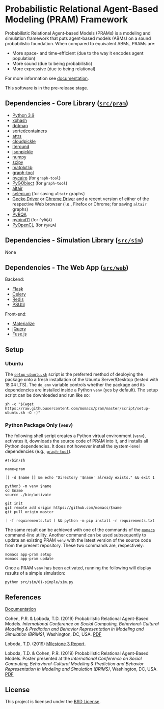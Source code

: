 # Probabilistic Relational Agent-Based Modeling (PRAM) Framework

Probabilistic Relational Agent-based Models (PRAMs) is a modeling and simulation framework that puts agent-based models (ABMs) on a sound probabilistic foundation. When compared to equivalent ABMs, PRAMs are:

- More space- and time-efficient (due to the way it encodes agent population)
- More sound (due to being probabilistic)
- More expressive (due to being relational)

For more information see [documentation](https://momacs.github.io/pram/).

This software is in the pre-release stage.


## Dependencies - Core Library ([`src/pram`](src/pram))

- [Python 3.6](https://python.org)
- [xxhash](https://pypi.org/project/xxhash)
- [dotmap](https://pypi.org/project/dotmap)
- [sortedcontainers](http://www.grantjenks.com/docs/sortedcontainers/index.html)
- [attrs](https://github.com/python-attrs/attrs)
- [cloudpickle](https://github.com/cloudpipe/cloudpickle)
- [iteround](https://pypi.org/project/iteround)
- [jsonpickle](https://pypi.org/project/jsonpickle)
- [numpy](https://www.numpy.org)
- [scipy](https://www.scipy.org)
- [matplotlib](https://matplotlib.org)
- [graph-tool](https://graph-tool.skewed.de)
- [pycairo](https://www.cairographics.org/pycairo) (for `graph-tool`)
- [PyGObject](https://pygobject.readthedocs.io) (for `graph-tool`)
- [altair](https://altair-viz.github.io)
- [selenium](https://selenium-python.readthedocs.io) (for saving `altair` graphs)
- [Gecko Driver](https://github.com/mozilla/geckodriver/releases) or [Chrome Driver](https://sites.google.com/a/chromium.org/chromedriver) and a recent version of either of the respective Web browser (i.e., Firefox or Chrome; for saving `altair` graphs)
- [PyRQA](https://pypi.org/project/PyRQA)
- [pybind11](https://pybind11.readthedocs.io/en/stable) (for `PyRQA`)
- [PyOpenCL](https://documen.tician.de/pyopencl) (for `PyRQA`)


## Dependencies - Simulation Library ([`src/sim`](src/sim))

None


## Dependencies - The Web App ([`src/web`](src/web))

Backend:
- [Flask](http://flask.pocoo.org)
- [Celery](http://www.celeryproject.org)
- [Redis](https://redis.io)
- [PSUtil](https://github.com/giampaolo/psutil)

Front-end:
- [Materialize](https://materializecss.com)
- [jQuery](https://jquery.com)
- [Fuse.js](https://fusejs.io)


## Setup
### Ubuntu

The [`setup-ubuntu.sh`](https://github.com/momacs/pram/blob/master/script/setup-ubuntu.sh) script is the preferred method of deploying the package onto a fresh installation of the Ubuntu Server/Desktop (tested with 18.04 LTS).  The `do_env` variable controls whether the package and its dependencies are installed inside a Python `venv` (yes by default).  The setup script can be downloaded and run like so:

```
sh -c "$(wget https://raw.githubusercontent.com/momacs/pram/master/script/setup-ubuntu.sh -O -)"
```

### Python Package Only (`venv`)

The following shell script creates a Python virtual environment (`venv`), activates it, downloads the source code of PRAM into it, and installs all Python dependencies.  It does not however install the system-level dependencies (e.g., [`graph-tool`](https://graph-tool.skewed.de/)).

```
#!/bin/sh

name=pram

[[ -d $name ]] && echo "Directory '$name' already exists." && exit 1

python3 -m venv $name
cd $name
source ./bin/activate

git init
git remote add origin https://github.com/momacs/$name
git pull origin master

[ -f requirements.txt ] && python -m pip install -r requirements.txt
```

The same result can be achieved with one of the commands of the [`momacs`](https://github.com/momacs/misc) command-line utility.  Another command can be used subsequently to update an existing PRAM `venv` with the latest version of the source code from the present repository.  These two commands are, respectively:
```
momacs app-pram setup
momacs app-pram update
```

Once a PRAM `venv` has been activated, running the following will display results of a simple simulation:
```
python src/sim/01-simple/sim.py
```


## References

[Documentation](https://momacs.github.io/pram/)

Cohen, P.R. & Loboda, T.D. (2019) Probabilistic Relational Agent-Based Models.  _International Conference on Social Computing, Behavioral-Cultural Modeling & Prediction and Behavior Representation in Modeling and Simulation (BRiMS)_, Washington, DC, USA.  [PDF](https://github.com/momacs/pram/blob/master/pub/cohen-2019-brims.pdf)

Loboda, T.D. (2019) [Milestone 3 Report](https://github.com/momacs/pram/blob/master/pub/Milestone-3-Report.pdf).

Loboda, T.D. & Cohen, P.R. (2019) Probabilistic Relational Agent-Based Models.  Poster presented at the _International Conference on Social Computing, Behavioral-Cultural Modeling & Prediction and Behavior Representation in Modeling and Simulation (BRiMS)_, Washington, DC, USA.  [PDF](https://github.com/momacs/pram/blob/master/pub/loboda-2019-brims.pdf)


## License
This project is licensed under the [BSD License](LICENSE.md).
